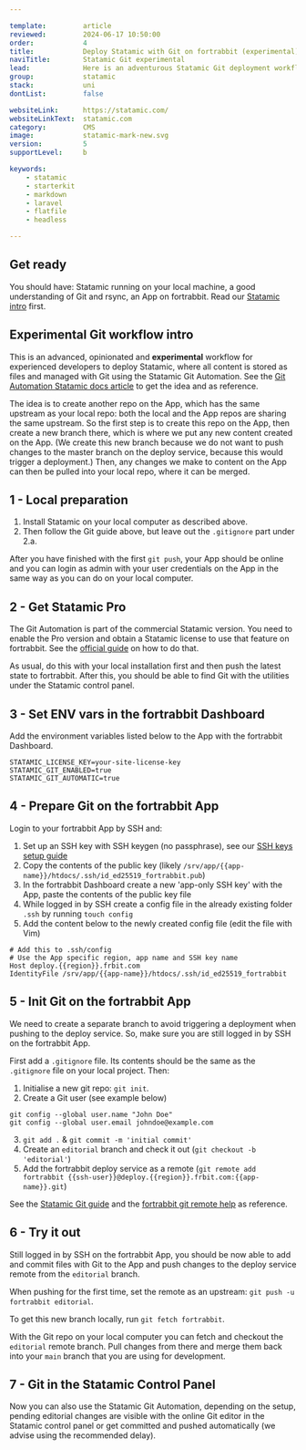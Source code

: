 ```yaml
---

template:         article
reviewed:         2024-06-17 10:50:00
order:            4
title:            Deploy Statamic with Git on fortrabbit (experimental)
naviTitle:        Statamic Git experimental
lead:             Here is an adventurous Statamic Git deployment workflow.
group:            statamic
stack:            uni
dontList:         false

websiteLink:      https://statamic.com/
websiteLinkText:  statamic.com
category:         CMS
image:            statamic-mark-new.svg
version:          5
supportLevel:     b

keywords:
    - statamic
    - starterkit
    - markdown
    - laravel
    - flatfile
    - headless

---
```


## Get ready

You should have: Statamic running on your local machine, a good understanding of Git and rsync, an App on fortrabbit. Read our [Statamic intro](/statamic) first.

## Experimental Git workflow intro

This is an advanced, opinionated and **experimental** workflow for experienced developers to deploy Statamic, where all content is stored as files and managed with Git using the Statamic Git Automation. See the [Git Automation Statamic docs article](https://statamic.dev/git-automation) to get the idea and as reference.

The idea is to create another repo on the App, which has the same upstream as your local repo: both the local and the App repos are sharing the same upstream. So the first step is to create this repo on the App, then create a new branch there, which is where we put any new content created on the App. (We create this new branch because we do not want to push changes to the master branch on the deploy service, because this would trigger a deployment.) Then, any changes we make to content on the App can then be pulled into your local repo, where it can be merged.

## 1 - Local preparation

1. Install Statamic on your local computer as described above.
2. Then follow the Git guide above, but leave out the `.gitignore` part under 2.a.

After you have finished with the first `git push`, your App should be online and you can login as admin with your user credentials on the App in the same way as you can do on your local computer.

## 2 - Get Statamic Pro

The Git Automation is part of the commercial Statamic version. You need to enable the Pro version and obtain a Statamic license to use that feature on fortrabbit. See the [official guide](https://statamic.dev/licensing) on how to do that.

As usual, do this with your local installation first and then push the latest state to fortrabbit. After this, you should be able to find Git with the utilities under the Statamic control panel.

## 3 - Set ENV vars in the fortrabbit Dashboard

Add the environment variables listed below to the App with the fortrabbit Dashboard.

```.env
STATAMIC_LICENSE_KEY=your-site-license-key
STATAMIC_GIT_ENABLED=true
STATAMIC_GIT_AUTOMATIC=true
```

## 4 - Prepare Git on the fortrabbit App

Login to your fortrabbit App by SSH and:

1. Set up an SSH key with SSH keygen (no passphrase), see our [SSH keys setup guide](/ssh-keys#toc-generate-a-ssh-key-pair-aka-ssh-key-)
2. Copy the contents of the public key (likely `/srv/app/{{app-name}}/htdocs/.ssh/id_ed25519_fortrabbit.pub`)
3. In the fortrabbit Dashboard create a new 'app-only SSH key' with the App, paste the contents of the public key file
4. While logged in by SSH create a config file in the already existing folder `.ssh` by running `touch config`
5. Add the content below to the newly created config file (edit the file with Vim)

```config
# Add this to .ssh/config
# Use the App specific region, app name and SSH key name
Host deploy.{{region}}.frbit.com
IdentityFile /srv/app/{{app-name}}/htdocs/.ssh/id_ed25519_fortrabbit
```

## 5 - Init Git on the fortrabbit App

We need to create a separate branch to avoid triggering a deployment when pushing to the deploy service. So, make sure you are still logged in by SSH on the fortrabbit App.

First add a `.gitignore` file. Its contents should be the same as the `.gitignore` file on your local project. Then:

1. Initialise a new git repo: `git init`.
2. Create a Git user (see example below)
```shell
git config --global user.name "John Doe"
git config --global user.email johndoe@example.com
```
3. `git add .` & `git commit -m 'initial commit'`
4. Create an `editorial` branch and check it out (`git checkout -b 'editorial'`)
5. Add the fortrabbit deploy service as a remote (`git remote add fortrabbit {{ssh-user}}@deploy.{{region}}.frbit.com:{{app-name}}.git`)

See the [Statamic Git guide](https://statamic.dev/git-automation#remote-setup) and the [fortrabbit git remote help](/git-deployment#toc-adding-fortrabbit-as-a-remote) as reference.

## 6 - Try it out

Still logged in by SSH on the fortrabbit App, you should be now able to add and commit files with Git to the App and push changes to the deploy service remote from the `editorial` branch.

When pushing for the first time, set the remote as an upstream: `git push -u fortrabbit editorial`.

To get this new branch locally, run `git fetch fortrabbit`.

With the Git repo on your local computer you can fetch and checkout the `editorial` remote branch. Pull changes from there and merge them back into your `main` branch that you are using for development.

## 7 - Git in the Statamic Control Panel

Now you can also use the Statamic Git Automation, depending on the setup, pending editorial changes are visible with the online Git editor in the Statamic control panel or get committed and pushed automatically (we advise using the recommended delay).
